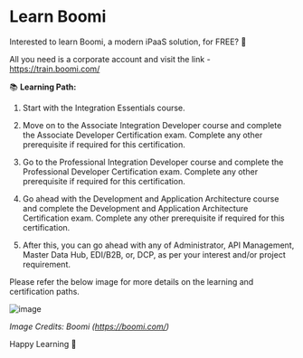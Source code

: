 # Learn Boomi

Interested to learn Boomi, a modern iPaaS solution, for FREE? 🚀

All you need is a corporate account and visit the link - https://train.boomi.com/

📚 **Learning Path:**
1. Start with the Integration Essentials course.

2. Move on to the Associate Integration Developer course and complete the Associate Developer Certification exam. Complete any other prerequisite if required for this certification.

3. Go to the Professional Integration Developer course and complete the Professional Developer Certification exam. Complete any other prerequisite if required for this certification.

4. Go ahead with the Development and Application Architecture course and complete the Development and Application Architecture Certification exam. Complete any other prerequisite if required for this certification.

5. After this, you can go ahead with any of Administrator, API Management, Master Data Hub, EDI/B2B, or, DCP, as per your interest and/or project requirement.

Please refer the below image for more details on the learning and certification paths.

![image](https://github.com/user-attachments/assets/6ede16f6-4d07-42c5-8706-0bb27c6b3e39)

*Image Credits: Boomi (https://boomi.com/)*

Happy Learning 🔰

